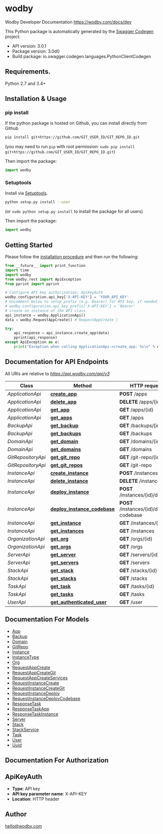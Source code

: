 # wodby
Wodby Developer Documentation https://wodby.com/docs/dev

This Python package is automatically generated by the [Swagger Codegen](https://github.com/swagger-api/swagger-codegen) project:

- API version: 3.0.1
- Package version: 3.0d0
- Build package: io.swagger.codegen.languages.PythonClientCodegen

## Requirements.

Python 2.7 and 3.4+

## Installation & Usage
### pip install

If the python package is hosted on Github, you can install directly from Github

```sh
pip install git+https://github.com/GIT_USER_ID/GIT_REPO_ID.git
```
(you may need to run `pip` with root permission: `sudo pip install git+https://github.com/GIT_USER_ID/GIT_REPO_ID.git`)

Then import the package:
```python
import wodby 
```

### Setuptools

Install via [Setuptools](http://pypi.python.org/pypi/setuptools).

```sh
python setup.py install --user
```
(or `sudo python setup.py install` to install the package for all users)

Then import the package:
```python
import wodby
```

## Getting Started

Please follow the [installation procedure](#installation--usage) and then run the following:

```python
from __future__ import print_function
import time
import wodby
from wodby.rest import ApiException
from pprint import pprint

# Configure API key authorization: ApiKeyAuth
wodby.configuration.api_key['X-API-KEY'] = 'YOUR_API_KEY'
# Uncomment below to setup prefix (e.g. Bearer) for API key, if needed
# wodby.configuration.api_key_prefix['X-API-KEY'] = 'Bearer'
# create an instance of the API class
api_instance = wodby.ApplicationApi()
data = wodby.RequestAppCreate() # RequestAppCreate | 

try:
    api_response = api_instance.create_app(data)
    pprint(api_response)
except ApiException as e:
    print("Exception when calling ApplicationApi->create_app: %s\n" % e)

```

## Documentation for API Endpoints

All URIs are relative to *https://api.wodby.com/api/v3*

Class | Method | HTTP request | Description
------------ | ------------- | ------------- | -------------
*ApplicationApi* | [**create_app**](docs/ApplicationApi.md#create_app) | **POST** /apps | 
*ApplicationApi* | [**delete_app**](docs/ApplicationApi.md#delete_app) | **DELETE** /apps/{id} | 
*ApplicationApi* | [**get_app**](docs/ApplicationApi.md#get_app) | **GET** /apps/{id} | 
*ApplicationApi* | [**get_apps**](docs/ApplicationApi.md#get_apps) | **GET** /apps | 
*BackupApi* | [**get_backup**](docs/BackupApi.md#get_backup) | **GET** /backups/{id} | 
*BackupApi* | [**get_backups**](docs/BackupApi.md#get_backups) | **GET** /backups | 
*DomainApi* | [**get_domain**](docs/DomainApi.md#get_domain) | **GET** /domains/{id} | 
*DomainApi* | [**get_domains**](docs/DomainApi.md#get_domains) | **GET** /domains | 
*GitRepositoryApi* | [**get_git_repo**](docs/GitRepositoryApi.md#get_git_repo) | **GET** /git-repo/{id} | 
*GitRepositoryApi* | [**get_git_repos**](docs/GitRepositoryApi.md#get_git_repos) | **GET** /git-repo | 
*InstanceApi* | [**create_instance**](docs/InstanceApi.md#create_instance) | **POST** /instances | 
*InstanceApi* | [**delete_instance**](docs/InstanceApi.md#delete_instance) | **DELETE** /instances/{id} | 
*InstanceApi* | [**deploy_instance**](docs/InstanceApi.md#deploy_instance) | **POST** /instances/{id}/deploy | 
*InstanceApi* | [**deploy_instance_codebase**](docs/InstanceApi.md#deploy_instance_codebase) | **POST** /instances/{id}/deploy-codebase | 
*InstanceApi* | [**get_instance**](docs/InstanceApi.md#get_instance) | **GET** /instances/{id} | 
*InstanceApi* | [**get_instances**](docs/InstanceApi.md#get_instances) | **GET** /instances | 
*OrganizationApi* | [**get_org**](docs/OrganizationApi.md#get_org) | **GET** /orgs/{id} | 
*OrganizationApi* | [**get_orgs**](docs/OrganizationApi.md#get_orgs) | **GET** /orgs | 
*ServerApi* | [**get_server**](docs/ServerApi.md#get_server) | **GET** /servers/{id} | 
*ServerApi* | [**get_servers**](docs/ServerApi.md#get_servers) | **GET** /servers | 
*StackApi* | [**get_stack**](docs/StackApi.md#get_stack) | **GET** /stacks/{id} | 
*StackApi* | [**get_stacks**](docs/StackApi.md#get_stacks) | **GET** /stacks | 
*TaskApi* | [**get_task**](docs/TaskApi.md#get_task) | **GET** /tasks/{id} | 
*TaskApi* | [**get_tasks**](docs/TaskApi.md#get_tasks) | **GET** /tasks | 
*UserApi* | [**get_authenticated_user**](docs/UserApi.md#get_authenticated_user) | **GET** /user | 


## Documentation For Models

 - [App](docs/App.md)
 - [Backup](docs/Backup.md)
 - [Domain](docs/Domain.md)
 - [GitRepo](docs/GitRepo.md)
 - [Instance](docs/Instance.md)
 - [InstanceType](docs/InstanceType.md)
 - [Org](docs/Org.md)
 - [RequestAppCreate](docs/RequestAppCreate.md)
 - [RequestAppCreateGit](docs/RequestAppCreateGit.md)
 - [RequestAppCreateServices](docs/RequestAppCreateServices.md)
 - [RequestInstanceCreate](docs/RequestInstanceCreate.md)
 - [RequestInstanceCreateGit](docs/RequestInstanceCreateGit.md)
 - [RequestInstanceDeploy](docs/RequestInstanceDeploy.md)
 - [RequestInstanceDeployCodebase](docs/RequestInstanceDeployCodebase.md)
 - [ResponseTask](docs/ResponseTask.md)
 - [ResponseTaskApp](docs/ResponseTaskApp.md)
 - [ResponseTaskInstance](docs/ResponseTaskInstance.md)
 - [Server](docs/Server.md)
 - [Stack](docs/Stack.md)
 - [StackService](docs/StackService.md)
 - [Task](docs/Task.md)
 - [User](docs/User.md)
 - [Uuid](docs/Uuid.md)


## Documentation For Authorization


## ApiKeyAuth

- **Type**: API key
- **API key parameter name**: X-API-KEY
- **Location**: HTTP header


## Author

hello@wodby.com

